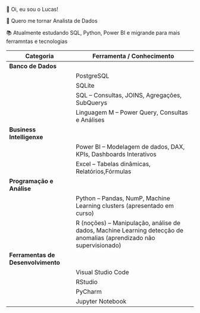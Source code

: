 👋 Oi, eu sou o Lucas!

🎯 Quero me tornar Analista de Dados

📚 Atualmente estudando SQL, Python, Power BI e migrande para mais ferramntas e tecnologias

| Categoria                   | Ferramenta / Conhecimento                              |
| --------------------------- | ------------------------------------------------------ |
| **Banco de Dados**           |                                                        |
|                             | PostgreSQL                                             |
|                             | SQLite                                                 |
|                             | SQL – Consultas, JOINS, Agregações, SubQuerys        |
|                             | Linguagem M – Power Query, Consultas e Análises         |
| **Business Intelligenxe**    |                                                        |
|                             | Power BI – Modelagem de dados, DAX, KPIs, Dashboards Interativos |
|                             | Excel – Tabelas dinâmicas, Relatórios,Fórmulas                |
| **Programação e Análise**    |                                                        |
|                             | Python – Pandas, NumP, Machine Learning clusters (apresentado em curso)                    |
|                             | R (noções) – Manipulação, análise de dados, Machine Learning detecção de anomalias (aprendizado não supervisionado)          |
| **Ferramentas de Desenvolvimento** |                                                  |
|                             | Visual Studio Code                                     |
|                             | RStudio                                               |
|                             | PyCharm                                               |
|                             | Jupyter Notebook                                      |
